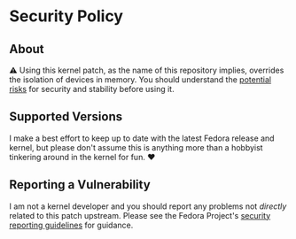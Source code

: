 # Security Policy

## About

:warning: Using this kernel patch, as the name of this repository implies, overrides the isolation of devices in memory.  You should understand the [potential risks](https://vfio.blogspot.com/2014/08/iommu-groups-inside-and-out.html) for security and stability before using it.

## Supported Versions

I make a best effort to keep up to date with the latest Fedora release and kernel, but please don't assume this is anything more than a hobbyist tinkering around in the kernel for fun. :heart:

## Reporting a Vulnerability

I am not a kernel developer and you should report any problems not _directly_ related to this patch upstream.  Please see the Fedora Project's [security reporting guidelines](https://fedoraproject.org/wiki/Security_Bugs#Reporting_a_Security_Vulnerability) for guidance.  
